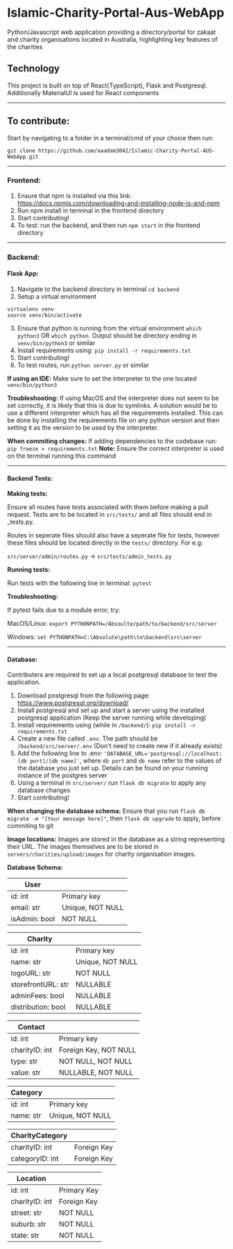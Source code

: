 # Islamic-Charity-Portal-Aus-WebApp
Python/Javascript web application providing a directory/portal for zakaat and charity organisations located in Australia, highlighting key features of the charities

## Technology
This project is built on top of React(TypeScript), Flask and Postgresql.
Additionally MaterialUI is used for React components

---

## To contribute:
Start by navigating to a folder in a terminal/cmd of your choice then run:

`git clone https://github.com/aaadam3042/Islamic-Charity-Portal-AUS-WebApp.git`

---

### Frontend:

1. Ensure that npm is installed via this link: https://docs.npmjs.com/downloading-and-installing-node-js-and-npm
2. Run npm install in terminal in the frontend directory
3. Start contributing!
4. To test: run the backend, and then run `npm start` in the frontend directory

---

### Backend:

#### **Flask App:**

1. Navigate to the backend directory in terminal
`cd backend`
2. Setup a virtual environment
```
virtualenv venv
source venv/bin/activate
```
3. Ensure that python is running from the virtual environment
`which python3`
OR
`which python`.
Output should be directory ending in `venv/bin/python3` or similar
4. Install requirements using:
`pip install -r requirements.txt`
5. Start contributing!
6. To test routes, run `python server.py` or similar

**If using an IDE:** Make sure to set the interpreter to the one located `venv/bin/python3`

**Troubleshooting:** 
If using MacOS and the interpreter does not seem to be set correctly, it is likely that this is due to symlinks. A solution would be to use a different interpreter which has all the requirements installed. This can be done by installing the requirements file on any python version and then setting it as the version to be used by the interpreter.

**When commiting changes:** If adding dependencies to the codebase run:
`pip freeze > requirements.txt`
**Note:** Ensure the correct interpreter is used on the terminal running this command

---

#### **Backend Tests:**

**Making tests:**

Ensure all routes have tests associated with them before making a pull request. 
Tests are to be located in `src/tests/` and all files should end in _tests.py.

Routes in seperate files should also have a seperate file for tests, however these files should be located directly in the `tests/` directory. For e.g:

`src/server/admin/routes.py` -> `src/tests/admin_tests.py`

**Running tests:**

Run tests with the following line in terminal: `pytest` 

**Troubleshooting:**

If pytest fails due to a module error, try:

MacOS/Linux: `export PYTHONPATH=/Absoulte/path/to/backend/src/server `

Windows: `set PYTHONPATH=C:\Absolute\path\to\backend\src\server`

---

#### **Database:**

Contributers are required to set up a local postgresql database to test the application.

1. Download postgresql from the following page: https://www.postgresql.org/download/
2. Install postgresql and set up and start a server using the installed postgresql application (Keep the server running while developing)
3. Install requirements using (while in `/backend/`):
`pip install -r requirements.txt`
4. Create a new file called `.env`. The path should be `/backend/src/server/.env` (Don't need to create new if it already exists)
5. Add the following line to .env: `'DATABASE_URL='postgresql://localhost:[db port]/[db name]'`, where `db port` and `db name` refer to the values of the database you just set up. Details can be found on your running instance of the postgres server
6. Using a terminal in `src/server/` run `flask db migrate` to apply any database changes
7. Start contributing!

**When changing the database schema:** Ensure that you run `flask db migrate -m "[Your message here]"`, then `flask db upgrade` to apply, before commiting to git 

**Image locations:** Images are stored in the database as a string representing their URL. The images themselves are to be stored in `servers/charities/upload/images` for charity organisation images.

**Database Schema:**

| User          |                  |     
| ------------- | ---------------- |     
| id: int       | Primary key      |     
| email: str    | Unique, NOT NULL |     
| isAdmin: bool | NOT NULL         |     


| Charity            |                  |
| ------------------ | ---------------- |
| id: int            | Primary key      |
| name: str          | Unique, NOT NULL |
| logoURL: str       | NOT NULL         |
| storefrontURL: str | NULLABLE         |
| adminFees: bool    | NULLABLE         |
| distribution: bool | NULLABLE         |


| Contact        |                       |
| -------------- | --------------------- |
| id: int        | Primary key           |
| charityID: int | Foreign Key, NOT NULL |
| type: str      | NOT NULL, NOT NULL    |
| value: str     | NULLABLE, NOT NULL    |


| Category  |                  |
| --------- | ---------------- |
| id: int   | Primary key      |
| name: str | Unique, NOT NULL |


| CharityCategory  |              |
| ---------------- | -----------  |
| charityID: int   | Foreign Key  |
| categoryID: int  | Foreign Key  |

| Location       |             |
| -------------- | ----------- |
| id: int        | Primary Key |
| charityID: int | Foreign Key |
| street: str    | NOT NULL    |
| suburb: str    | NOT NULL    |
| state: str     | NOT NULL    |
